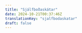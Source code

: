 ```yaml
---
title: "Sjálfboðaskátar"
date: 2024-10-21T00:37:46Z
translationKey: "sjalfbodaskatar"
draft: false
---
```

